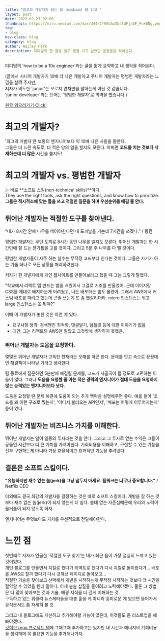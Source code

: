 ```yaml
---
title: "최고의 개발자가 되는 법 (medium) 을 읽고 "
layout: post
date: 2022-02-23 02:00
thumbnail: https://miro.medium.com/max/344/1*0EbAuXbstdFjaGF_Fuk6Ng.png
tag:
- blog
nav-class: blog
category: blog
author: Hailey Park
description: 미디엄의 한 글을 읽고 밑줄 치고 싶었던 문장들을 적어본다.
---
```


미디엄의 'how to be a 10x engineer'라는 글을 짧게 요약하고 내 생각을 적어본다. 

(글에서 시니어 개발자가 10배 더 나은 개발자고 주니어 개발자는 평범한 개발자라는 느낌을 살짝 주지만,   
저자가 의도한 'junior'는 오로지 연차만을 말하는게 아닌 것 같습니다.  
'junior developer'라는 단어는 '평범한 개발자'로 의역을 했습니다.)

[원글 읽으러가기 Click!](https://medium.com/@_michaellin/how-to-be-a-10x-engineer-fdac2a5a1bd5)


# 최고의 개발자?
'최고의 개발자'란 보통의 엔지니어보다 약 10배 나은 사람을 말한다.  
그들은 더 느린 속도로, 더 적은 양의 일을 할지도 모른다. 어쩌면 **코드를 치는 것보다 삭제하는데 더 많은** 시간을 쓸지도!  


# 최고의 개발자 vs. 평범한 개발자
는 바로 **소프트 스킬(non-technical skills)**이다.  
They use the right tools, ask the right questions, and know how to prioritize.  
**그들은 적시적소에 맞는 툴을 쓰고 적절한 질문을 하며 우선순위를 매길 줄 안다.**


## 뛰어난 개발자는 적절한 도구를 찾아낸다.
“내가 8시간 안에 나무를 베어야한다면 내 도끼날을 가는데 7시간을 쓰겠다.” / 링컨

평범한 개발자는 무딘 도끼로 8시간 동안 나무를 벨지도 모른다. 뛰어난 개발자는 한 시간만에 잘 드는 전기톱을 고를 것이다. 그리고 5분 후 나무를 다 벨 것이다.

평범한 개발자들이 자주 하는 실수는 무작정 코드부터 친다는 것이다. 그들은 자기가 아는 기술 하나로 모든 상황을 처리하려한다.

저자가 한 개발자에게 개인 웹사이트를 만들어보라고 했을 때 그는 그렇게 말했다.

"학교에서 리액트 앱 만드는 법을 배웠어서 그걸로 기초를 만들었어. 근데 이미지랑 CSS를 제대로 배치하는게 어려웠고, 나는 배포하는 법도 몰랐어. 그래서 AWS에서 커스텀 배포를 하려고 했는데 콘솔 쓰는게 또 좀 헷갈리더라. micro 인스턴스는 뭐고 large 인스턴스는 또 뭐야?"

이때 이 개발자가 놓친 것은 이런 게 있다.  
- 요구사항 정의: 검색엔진 최적화, 댓글달기, 템플릿 등에 대한 이야기가 없음
- 대안: 그는 리액트와 AWS만 알았고 그것밖에 생각하지 못했음.


### 뛰어난 개발자는 도움을 요청한다.
몇몇은 뛰어난 개발자가 고독한 천재라는 오해를 하곤 한다. 문제를 안고 속으로 끙끙대면 해결책이 나타날 거라고 생각한다.

팀 동료에게 질문하면 5분만에 해결될 문제를, 코드가 사골국이 될 정도로 고민하는 이들이 많다. 그러나 **도움을 요청할 줄 아는 적은 경력의 엔지니어가 절대 도움을 요청하지 않는 능력있는 엔지니어보다 낫다.** 

도움을 요청할 땐 문제 해결에 도움이 되는 추가 맥락을 설명해주면 좋다. 예를 들어 '코드를 왜 이런 구조로 짰는지', '어디서 불러오는 API인지', '배포는 어떻게 이루어지는지' 등이 있다.


## 뛰어난 개발자는 비즈니스 가치를 이해한다.
뛰어난 개발자는 일이 일종의 투자라는 것을 안다. 그리고 그 투자로 얻는 수익은 그들이 공들인 시간보다 더 큰 가치를 가져야한다. 기회비용을 이해하고, 구현할 수 있는 기능을 전부 구현하는게 아니라 가장 효율적이고 효과적인 기능을 추려낸다.


## 결론은 소프트 스킬이다.
**"유능하지만 재수 없는 놈(jerk)을 그냥 냅두지 마세요. 팀워크는 너무나 중요합니다."** / Netflix CEO

이외에도 결국 최강의 개발자를 결정하는 것은 바로 소프트 스킬이다. 개발을 잘 하는 것보다 재수 없는 놈(jerk)이 되지 않는게 더 쉽다. 쓸데 없는 자존심때문에 우리의 노력이 물거품이 되지 않도록 하자. 

엔지니어는 무엇보다도 가치를 우선적으로 전달해야한다.


# 느낀 점
첫번째로 저자가 언급한 '적절한 도구 찾기'는 내가 최근 들어 가장 절실히 느끼고 있는 것이었다.  
개인 블로그를 만들면서 지킬로 했다가 리액트로 했다가 다시 지킬로 돌아왔다가... 배포를 AWS로 할까 했다가 다시 깃허브 페이지로 돌아오고...  
적절한 기술을 찾아보고 선택해서 개발을 시작하는게 무작정 시작하는 것보다 더 시간을 절약할 수 있었을 텐데 말이다. 
이제 슬슬 삽질을 줄이려고 노력해야겠다. 물론 그 방법은 더 많이 찾아보는 것과 기술, 배경 지식을 더 깊게 이해하는 것.  
구독하고 있는 위클리 뉴스레터들을 대충 훑을 게 아니라 흥미로운 게 있으면 들어가서 공식문서도 좀 자세히 볼 것.

그리고 내 블로그에도 개선하고 추가해야할 기능이 많은데, 이것들도 좀 리스트업을 해봐야겠다.   
[깃허브 repo 프로젝트 탭](https://github.com/users/pullingoff/project/1)에 그때그때 추가하고는 있지만 내 시간과 에너지의 기회비용을 생각하며 꼭 필요한 기능을 추가해나가자.
